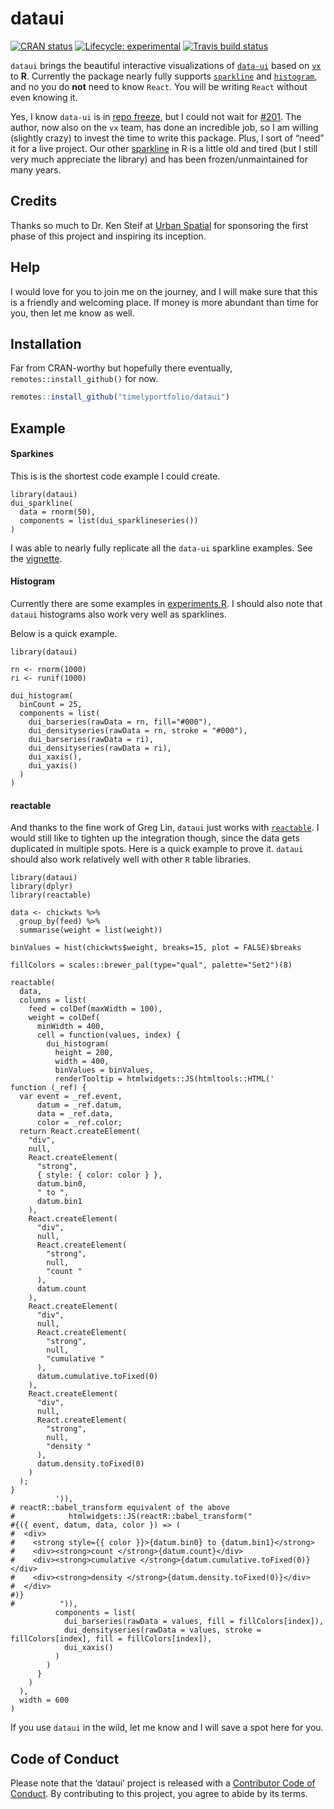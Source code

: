 
<!-- README.md is generated from README.Rmd. Please edit that file -->

# dataui

<!-- badges: start -->

[![CRAN
status](https://www.r-pkg.org/badges/version/dataui)](https://CRAN.R-project.org/package=dataui)
[![Lifecycle:
experimental](https://img.shields.io/badge/lifecycle-experimental-orange.svg)](https://www.tidyverse.org/lifecycle/#experimental)
[![Travis build
status](https://travis-ci.org/timelyportfolio/dataui.svg?branch=master)](https://travis-ci.org/timelyportfolio/dataui)
<!-- badges: end -->

`dataui` brings the beautiful interactive visualizations of
[`data-ui`](https://williaster.github.io/data-ui) based on
[`vx`](https://vx-demo.now.sh/) to **R**. Currently the package nearly
fully supports
[`sparkline`](https://williaster.github.io/data-ui/?selectedKind=sparkline&selectedStory=Kitchen%20sink&full=0&addons=0&stories=1&panelRight=0)
and
[`histogram`](https://williaster.github.io/data-ui/?selectedKind=histogram&selectedStory=Playground&full=0&addons=0&stories=1&panelRight=0),
and no you do **not** need to know `React`. You will be writing `React`
without even knowing it.

Yes, I know `data-ui` is in [repo
freeze](https://github.com/williaster/data-ui#repo-freeze-), but I could
not wait for [\#201](https://github.com/williaster/data-ui/issues/201).
The author, now also on the `vx` team, has done an incredible job, so I
am willing (slightly crazy) to invest the time to write this package.
Plus, I sort of “need” it for a live project. Our other
[sparkline](https://omnipotent.net/jquery.sparkline/#s-about) in R is a
little old and tired (but I still very much appreciate the library) and
has been frozen/unmaintained for many years.

## Credits

Thanks so much to Dr. Ken Steif at [Urban
Spatial](http://urbanspatialanalysis.com/about/) for sponsoring the
first phase of this project and inspiring its inception.

## Help

I would love for you to join me on the journey, and I will make sure
that this is a friendly and welcoming place. If money is more abundant
than time for you, then let me know as well.

## Installation

Far from CRAN-worthy but hopefully there eventually,
`remotes::install_github()` for now.

``` r
remotes::install_github("timelyportfolio/dataui")
```

## Example

#### Sparkines

This is is the shortest code example I could create.

    library(dataui)
    dui_sparkline(
      data = rnorm(50),
      components = list(dui_sparklineseries())
    )

I was able to nearly fully replicate all the `data-ui` sparkline
examples. See the
[vignette](https://timelyportfolio.github.io/dataui/articles/dataui_replicate_examples.html).

#### Histogram

Currently there are some examples in
[experiments.R](https://github.com/timelyportfolio/dataui/blob/master/inst/examples/experiments.R).
I should also note that `dataui` histograms also work very well as
sparklines.

Below is a quick example.

    library(dataui)
    
    rn <- rnorm(1000)
    ri <- runif(1000)
    
    dui_histogram(
      binCount = 25,
      components = list(
        dui_barseries(rawData = rn, fill="#000"),
        dui_densityseries(rawData = rn, stroke = "#000"),
        dui_barseries(rawData = ri),
        dui_densityseries(rawData = ri),
        dui_xaxis(),
        dui_yaxis()
      )
    )

#### reactable

And thanks to the fine work of Greg Lin, `dataui` just works with
[`reactable`](https://glin.github.io/reactable/). I would still like to
tighten up the integration though, since the data gets duplicated in
multiple spots. Here is a quick example to prove it. `dataui` should
also work relatively well with other `R` table libraries.

    library(dataui)
    library(dplyr)
    library(reactable)
    
    data <- chickwts %>%
      group_by(feed) %>%
      summarise(weight = list(weight))
    
    binValues = hist(chickwts$weight, breaks=15, plot = FALSE)$breaks
    
    fillColors = scales::brewer_pal(type="qual", palette="Set2")(8)
    
    reactable(
      data,
      columns = list(
        feed = colDef(maxWidth = 100),
        weight = colDef(
          minWidth = 400,
          cell = function(values, index) {
            dui_histogram(
              height = 200,
              width = 400,
              binValues = binValues,
              renderTooltip = htmlwidgets::JS(htmltools::HTML('
    function (_ref) {
      var event = _ref.event,
          datum = _ref.datum,
          data = _ref.data,
          color = _ref.color;
      return React.createElement(
        "div",
        null,
        React.createElement(
          "strong",
          { style: { color: color } },
          datum.bin0,
          " to ",
          datum.bin1
        ),
        React.createElement(
          "div",
          null,
          React.createElement(
            "strong",
            null,
            "count "
          ),
          datum.count
        ),
        React.createElement(
          "div",
          null,
          React.createElement(
            "strong",
            null,
            "cumulative "
          ),
          datum.cumulative.toFixed(0)
        ),
        React.createElement(
          "div",
          null,
          React.createElement(
            "strong",
            null,
            "density "
          ),
          datum.density.toFixed(0)
        )
      );
    }
              ')),
    # reactR::babel_transform equivalent of the above
    #            htmlwidgets::JS(reactR::babel_transform("
    #{({ event, datum, data, color }) => (
    #  <div>
    #    <strong style={{ color }}>{datum.bin0} to {datum.bin1}</strong>
    #    <div><strong>count </strong>{datum.count}</div>
    #    <div><strong>cumulative </strong>{datum.cumulative.toFixed(0)}</div>
    #    <div><strong>density </strong>{datum.density.toFixed(0)}</div>
    #  </div>
    #)}
    #          ")),
              components = list(
                dui_barseries(rawData = values, fill = fillColors[index]),
                dui_densityseries(rawData = values, stroke = fillColors[index], fill = fillColors[index]),
                dui_xaxis()
              )
            )
          }
        )
      ),
      width = 600
    )

If you use `dataui` in the wild, let me know and I will save a spot here
for you.

## Code of Conduct

Please note that the ‘dataui’ project is released with a [Contributor
Code of
Conduct](https://github.com/timelyportfolio/dataui/blob/master/CODE_OF_CONDUCT.md).
By contributing to this project, you agree to abide by its terms.

